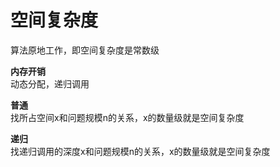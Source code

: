 # 空间复杂度

算法原地工作，即空间复杂度是常数级

**内存开销**  
动态分配，递归调用
 
**普通**  
找所占空间x和问题规模n的关系，x的数量级就是空间复杂度

**递归**  
找递归调用的深度x和问题规模n的关系，x的数量级就是空间复杂度
